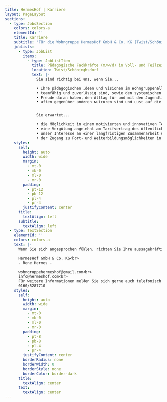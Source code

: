 ```yaml
---
title: HermesHof | Karriere
layout: PageLayout
sections:
  - type: JobsSection
    colors: colors-a
    elementId: ''
    title: Karriere
    subtitle: 'Für die Wohngruppe HermesHof GmbH & Co. KG (Twist/Schöninghsdorf) suchen wir fortlaufend'
    jobLists:
      - type: JobList
        items:
          - type: JobListItem
            title: Pädagogische Fachkräfte (m/w/d) in Voll- und Teilzeit
            location: Twist/Schöninghsdorf
            text: |-
              Sie sind richtig bei uns, wenn Sie...

              •	Ihre pädagogischen Ideen und Visionen im Wohngruppenalltag ein- und umsetzen möchten<br>
              •	teamfähig und zuverlässig sind, sowie den systemischen Handlungsansatz umsetzen möchten <br>
              •	Freude daran haben, den Alltag für und mit den Jugendlichen und jungen Volljährigen zu gestalten<br>
              •	Offen gegenüber anderen Kulturen sind und Lust auf die Arbeit mit geflüchteten Menschen haben


              Sie erwartet...

              •	die Möglichkeit in einem motivierten und innovativen Team, den pädagogischen Alltag mit dem systemischen Handlungsansatz der Jugendlichen und jungen Volljährigen mitzugestalten<br>
              •	eine Vergütung angelehnt am Tarifvertrag des öffentlichen Dienstes (TVöD)<br>
              •	unser Interesse an einer langfristigen Zusammenarbeit und gemeinsamer Weiterentwicklung<br>
              •	der Zugang zu Fort- und Weiterbildungsmöglichkeiten in der Traumapädagogik und zum systemischen Grundgedanken
    styles:
      self:
        height: auto
        width: wide
        margin:
          - mt-0
          - mb-0
          - ml-0
          - mr-0
        padding:
          - pt-12
          - pb-12
          - pl-4
          - pr-4
        justifyContent: center
      title:
        textAlign: left
      subtitle:
        textAlign: left
  - type: TextSection
    elementId: ''
    colors: colors-a
    text: |-
      Wenn Sie sich angesprochen fühlen, richten Sie Ihre aussagekräftige Bewerbung mit den üblichen Unterlagen an:

      HermesHof GmbH & Co. KG<br>
      - Rene Hermes -

      wohngruppehermeshof@gmail.com<br>
      info@hermeshof.com<br>
      Für weitere Informationen melden Sie sich gerne auch telefonisch unter <br>
      0160/5287710
    styles:
      self:
        height: auto
        width: wide
        margin:
          - mt-0
          - mb-0
          - ml-0
          - mr-0
        padding:
          - pt-8
          - pb-8
          - pl-4
          - pr-4
        justifyContent: center
        borderRadius: none
        borderWidth: 0
        borderStyle: none
        borderColor: border-dark
      title:
        textAlign: center
      text:
        textAlign: center
---
```

